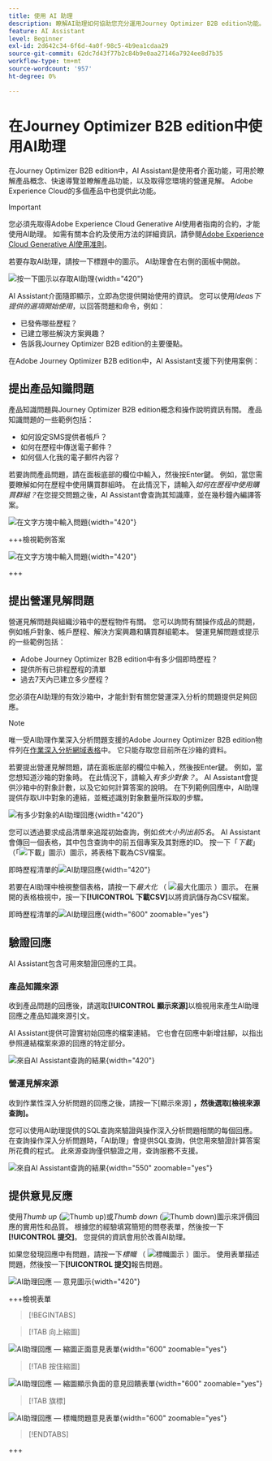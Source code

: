 ```yaml
---
title: 使用 AI 助理
description: 瞭解AI助理如何協助您充分運用Journey Optimizer B2B edition功能。
feature: AI Assistant
level: Beginner
exl-id: 2d642c34-6f6d-4a0f-98c5-4b9ea1cdaa29
source-git-commit: 62dc7d43f77b2c84b9e0aa27146a7924ee8d7b35
workflow-type: tm+mt
source-wordcount: '957'
ht-degree: 0%

---
```


# 在Journey Optimizer B2B edition中使用AI助理

在Journey Optimizer B2B edition中，AI Assistant是使用者介面功能，可用於瞭解產品概念、快速導覽並瞭解產品功能，以及取得您環境的營運見解。 Adobe Experience Cloud的多個產品中也提供此功能。

>[!IMPORTANT]
>
>您必須先取得Adobe Experience Cloud Generative AI使用者指南的合約，才能使用AI助理。 如需有關本合約及使用方法的詳細資訊，請參閱[Adobe Experience Cloud Generative AI使用准則](https://www.adobe.com/tw/legal/licenses-terms/adobe-dx-gen-ai-user-guidelines.html)。

若要存取AI助理，請按一下標題中的圖示。 AI助理會在右側的面板中開啟。

![按一下圖示以存取AI助理](./assets/ai-assistant-icon-displayed.png){width="420"}

AI Assistant介面隨即顯示，立即為您提供開始使用的資訊。 您可以使用&#x200B;_Ideas下提供的選項開始使用_，以回答問題和命令，例如：

* 已發佈哪些歷程？
* 已建立哪些解決方案興趣？
* 告訴我Journey Optimizer B2B edition的主要優點。

在Adobe Journey Optimizer B2B edition中，AI Assistant支援下列使用案例：

## 提出產品知識問題

產品知識問題與Journey Optimizer B2B edition概念和操作說明資訊有關。 產品知識問題的一些範例包括：

* 如何設定SMS提供者帳戶？
* 如何在歷程中傳送電子郵件？
* 如何個人化我的電子郵件內容？

若要詢問產品問題，請在面板底部的欄位中輸入，然後按Enter鍵。 例如，當您需要瞭解如何在歷程中使用購買群組時。 在此情況下，請輸入&#x200B;_如何在歷程中使用購買群組？_&#x200B;在您提交問題之後，AI Assistant會查詢其知識庫，並在幾秒鐘內編譯答案。

![在文字方塊中輸入問題](./assets/ai-assistant-ask-question.png){width="420"}

+++檢視範例答案

![在文字方塊中輸入問題](./assets/ai-assistant-product-answer.png){width="420"}

+++

## 提出營運見解問題

營運見解問題與組織沙箱中的歷程物件有關。 您可以詢問有關操作成品的問題，例如帳戶對象、帳戶歷程、解決方案興趣和購買群組範本。 營運見解問題或提示的一些範例包括：

* Adobe Journey Optimizer B2B edition中有多少個即時歷程？
* 提供所有已排程歷程的清單
* 過去7天內已建立多少歷程？

您必須在AI助理的有效沙箱中，才能針對有關您營運深入分析的問題提供足夠回應。

>[!NOTE]
>
>唯一受AI助理作業深入分析問題支援的Adobe Journey Optimizer B2B edition物件列在[作業深入分析網域表格](./ai-assistant-overview.md#operational-insights)中。 它只能存取您目前所在沙箱的資料。

若要提出營運見解問題，請在面板底部的欄位中輸入，然後按Enter鍵。 例如，當您想知道沙箱的對象時。 在此情況下，請輸入&#x200B;_有多少對象？_。  AI Assistant會提供沙箱中的對象計數，以及它如何計算答案的說明。 在下列範例回應中，AI助理提供存取UI中對象的連結，並概述識別對象數量所採取的步驟。

![有多少對象的AI助理回應](./assets/ai-assistant-insights-answer.png){width="420"}

您可以透過要求成品清單來追蹤初始查詢，例如&#x200B;_依大小列出前5名_。 AI Assistant會傳回一個表格，其中包含查詢中的前五個專案及其對應的ID。 按一下「_下載_」（「![下載」圖示](../assets/do-not-localize/icon-download.svg)）圖示，將表格下載為CSV檔案。

即時歷程清單的![AI助理回應](./assets/ai-assistant-artifacts-query.png){width="420"}

若要在AI助理中檢視整個表格，請按一下&#x200B;_最大化_ （ ![最大化圖示](../assets/do-not-localize/icon-maximize.svg) ）圖示。 在展開的表格檢視中，按一下&#x200B;**[!UICONTROL 下載CSV]**&#x200B;以將資訊儲存為CSV檔案。

即時歷程清單的![AI助理回應](./assets/ai-assistant-artifacts-maximize.png){width="600" zoomable="yes"}

## 驗證回應

AI Assistant包含可用來驗證回應的工具。

### 產品知識來源

收到產品問題的回應後，請選取&#x200B;**[!UICONTROL 顯示來源]**&#x200B;以檢視用來產生AI助理回應之產品知識來源引文。

AI Assistant提供可證實初始回應的檔案連結。 它也會在回應中新增註腳，以指出參照連結檔案來源的回應的特定部分。

![來自AI Assistant查詢的結果](./assets/ai-assistant-product-answer-sources.png){width="420"}

### 營運見解來源

收到作業性深入分析問題的回應之後，請按一下[顯示來源] **，然後選取[檢視來源查詢]**&#x200B;**。**

您可以使用AI助理提供的SQL查詢來驗證與操作深入分析問題相關的每個回應。 在查詢操作深入分析問題時，「AI助理」會提供SQL查詢，供您用來驗證計算答案所花費的程式。 此來源查詢僅供驗證之用，查詢服務不支援。

![來自AI Assistant查詢的結果](./assets/ai-assistant-artifacts-query-source.png){width="550" zoomable="yes"}

## 提供意見反應

使用&#x200B;_Thumb up_ (![Thumb up](../assets/do-not-localize/icon-thumb-up.svg))或&#x200B;_Thumb down_ (![Thumb down](../assets/do-not-localize/icon-thumb-down.svg))圖示來評價回應的實用性和品質。 根據您的經驗填寫簡短的問卷表單，然後按一下&#x200B;**[!UICONTROL 提交]**。 您提供的資訊會用於改善AI助理。

如果您發現回應中有問題，請按一下&#x200B;_標幟_ （ ![標幟圖示](../assets/do-not-localize/icon-flag.svg) ）圖示。 使用表單描述問題，然後按一下&#x200B;**[!UICONTROL 提交]**&#x200B;報告問題。

![AI助理回應 — 意見圖示](./assets/ai-assistant-response-feedback-icons.png){width="420"}

+++檢視表單

>[!BEGINTABS]

>[!TAB 向上縮圖]

![AI助理回應 — 縮圖正面意見表單](./assets/ai-assistant-response-feedback-positive-form.png){width="600" zoomable="yes"}

>[!TAB 按住縮圖]

![AI助理回應 — 縮圖顯示負面的意見回饋表單](./assets/ai-assistant-response-feedback-negative-form.png){width="600" zoomable="yes"}

>[!TAB 旗標]

![AI助理回應 — 標幟問題意見表單](./assets/ai-assistant-response-feedback-flagged-form.png){width="600" zoomable="yes"}

>[!ENDTABS]

+++
